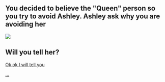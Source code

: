 ## You decided to believe the "Queen" person so you try to avoid Ashley. Ashley ask why you are avoiding her

  ![](https://i.ytimg.com/vi/z-ITHb2yTYc/maxresdefault.jpg)

## Will you tell her?

  [Ok ok I will tell you](ignore.md)

  [...](yourdeath.md)